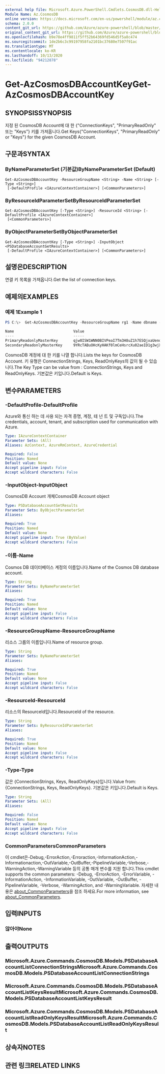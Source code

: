 ```yaml
---
external help file: Microsoft.Azure.PowerShell.Cmdlets.CosmosDB.dll-Help.xml
Module Name: Az.CosmosDB
online version: https://docs.microsoft.com/en-us/powershell/module/az.cosmosdb/get-azcosmosdbaccountkey
schema: 2.0.0
content_git_url: https://github.com/Azure/azure-powershell/blob/master/src/CosmosDB/CosmosDB/help/Get-AzCosmosDBAccountKey.md
original_content_git_url: https://github.com/Azure/azure-powershell/blob/master/src/CosmosDB/CosmosDB/help/Get-AzCosmosDBAccountKey.md
ms.openlocfilehash: b9e78e4ff9811f5ff52b64369fd546d5f5a8c474
ms.sourcegitcommit: 1de2b6c3c99197958fa2101bc37680e7507f91ac
ms.translationtype: MT
ms.contentlocale: ko-KR
ms.lasthandoff: 10/13/2020
ms.locfileid: "94212878"
---
```

# <span data-ttu-id="b4e16-101">Get-AzCosmosDBAccountKey</span><span class="sxs-lookup"><span data-stu-id="b4e16-101">Get-AzCosmosDBAccountKey</span></span>

## <span data-ttu-id="b4e16-102">SYNOPSIS</span><span class="sxs-lookup"><span data-stu-id="b4e16-102">SYNOPSIS</span></span>
<span data-ttu-id="b4e16-103">지정 된 CosmosDB Account에 대 한 {"ConnectionKeys", "PrimaryReadOnly" 또는 "Keys"} 키를 가져옵니다.</span><span class="sxs-lookup"><span data-stu-id="b4e16-103">Get Keys{"ConnectionKeys", "PrimaryReadOnly" or "Keys"} for the given CosmosDB Account.</span></span> 

## <span data-ttu-id="b4e16-104">구문과</span><span class="sxs-lookup"><span data-stu-id="b4e16-104">SYNTAX</span></span>

### <span data-ttu-id="b4e16-105">ByNameParameterSet (기본값)</span><span class="sxs-lookup"><span data-stu-id="b4e16-105">ByNameParameterSet (Default)</span></span>
```
Get-AzCosmosDBAccountKey -ResourceGroupName <String> -Name <String> [-Type <String>]
 [-DefaultProfile <IAzureContextContainer>] [<CommonParameters>]
```

### <span data-ttu-id="b4e16-106">ByResourceIdParameterSet</span><span class="sxs-lookup"><span data-stu-id="b4e16-106">ByResourceIdParameterSet</span></span>
```
Get-AzCosmosDBAccountKey [-Type <String>] -ResourceId <String> [-DefaultProfile <IAzureContextContainer>]
 [<CommonParameters>]
```

### <span data-ttu-id="b4e16-107">ByObjectParameterSet</span><span class="sxs-lookup"><span data-stu-id="b4e16-107">ByObjectParameterSet</span></span>
```
Get-AzCosmosDBAccountKey [-Type <String>] -InputObject <PSDatabaseAccountGetResults>
 [-DefaultProfile <IAzureContextContainer>] [<CommonParameters>]
```

## <span data-ttu-id="b4e16-108">설명은</span><span class="sxs-lookup"><span data-stu-id="b4e16-108">DESCRIPTION</span></span>
<span data-ttu-id="b4e16-109">연결 키 목록을 가져옵니다.</span><span class="sxs-lookup"><span data-stu-id="b4e16-109">Get the list of connection keys.</span></span>

## <span data-ttu-id="b4e16-110">예제의</span><span class="sxs-lookup"><span data-stu-id="b4e16-110">EXAMPLES</span></span>

### <span data-ttu-id="b4e16-111">예제 1</span><span class="sxs-lookup"><span data-stu-id="b4e16-111">Example 1</span></span>
```powershell
PS C:\>  Get-AzCosmosDBAccountKey -ResourceGroupName rg1 -Name dbname -Type "ReadOnlyKeys"

Name                           Value
----                           -----
PrimaryReadonlyMasterKey       qjw0ISW1WNN0BIVPeaI7Tm3H8uZ1h7ESQjxaUendxHmIUNQowVvcL84fTqeXoC2HFgyu8Zo1mCFEcg0jZJHPjA==
SecondaryReadonlyMasterKey     9YRcTABuOHcKyHAKf0lmCeHsrcXu02aeID1g3wjXjlX8SU4s2WNlEB5htJoy3xqxNDqIyGfnq3dblLbrZDbesg==
```

<span data-ttu-id="b4e16-112">CosmosDB 계정에 대 한 키를 나열 합니다.</span><span class="sxs-lookup"><span data-stu-id="b4e16-112">Lists the keys for CosmosDB Account.</span></span> <span data-ttu-id="b4e16-113">키 유형은 ConnectionStrings, Keys, ReadOnlyKeys의 값이 될 수 있습니다.</span><span class="sxs-lookup"><span data-stu-id="b4e16-113">The Key Type can be value from : ConnectionStrings, Keys and ReadOnlyKeys.</span></span> <span data-ttu-id="b4e16-114">기본값은 키입니다.</span><span class="sxs-lookup"><span data-stu-id="b4e16-114">Default is Keys.</span></span>

## <span data-ttu-id="b4e16-115">변수</span><span class="sxs-lookup"><span data-stu-id="b4e16-115">PARAMETERS</span></span>

### <span data-ttu-id="b4e16-116">-DefaultProfile</span><span class="sxs-lookup"><span data-stu-id="b4e16-116">-DefaultProfile</span></span>
<span data-ttu-id="b4e16-117">Azure와 통신 하는 데 사용 되는 자격 증명, 계정, 테 넌 트 및 구독입니다.</span><span class="sxs-lookup"><span data-stu-id="b4e16-117">The credentials, account, tenant, and subscription used for communication with Azure.</span></span>

```yaml
Type: IAzureContextContainer
Parameter Sets: (All)
Aliases: AzContext, AzureRmContext, AzureCredential

Required: False
Position: Named
Default value: None
Accept pipeline input: False
Accept wildcard characters: False
```

### <span data-ttu-id="b4e16-118">-InputObject</span><span class="sxs-lookup"><span data-stu-id="b4e16-118">-InputObject</span></span>
<span data-ttu-id="b4e16-119">CosmosDB Account 개체</span><span class="sxs-lookup"><span data-stu-id="b4e16-119">CosmosDB Account object</span></span>

```yaml
Type: PSDatabaseAccountGetResults
Parameter Sets: ByObjectParameterSet
Aliases:

Required: True
Position: Named
Default value: None
Accept pipeline input: True (ByValue)
Accept wildcard characters: False
```

### <span data-ttu-id="b4e16-120">-이름</span><span class="sxs-lookup"><span data-stu-id="b4e16-120">-Name</span></span>
<span data-ttu-id="b4e16-121">Cosmos DB 데이터베이스 계정의 이름입니다.</span><span class="sxs-lookup"><span data-stu-id="b4e16-121">Name of the Cosmos DB database account.</span></span>

```yaml
Type: String
Parameter Sets: ByNameParameterSet
Aliases:

Required: True
Position: Named
Default value: None
Accept pipeline input: False
Accept wildcard characters: False
```

### <span data-ttu-id="b4e16-122">-ResourceGroupName</span><span class="sxs-lookup"><span data-stu-id="b4e16-122">-ResourceGroupName</span></span>
<span data-ttu-id="b4e16-123">리소스 그룹의 이름입니다.</span><span class="sxs-lookup"><span data-stu-id="b4e16-123">Name of resource group.</span></span>

```yaml
Type: String
Parameter Sets: ByNameParameterSet
Aliases:

Required: True
Position: Named
Default value: None
Accept pipeline input: False
Accept wildcard characters: False
```

### <span data-ttu-id="b4e16-124">-ResourceId</span><span class="sxs-lookup"><span data-stu-id="b4e16-124">-ResourceId</span></span>
<span data-ttu-id="b4e16-125">리소스의 ResourceId입니다.</span><span class="sxs-lookup"><span data-stu-id="b4e16-125">ResourceId of the resource.</span></span>

```yaml
Type: String
Parameter Sets: ByResourceIdParameterSet
Aliases:

Required: True
Position: Named
Default value: None
Accept pipeline input: False
Accept wildcard characters: False
```

### <span data-ttu-id="b4e16-126">-Type</span><span class="sxs-lookup"><span data-stu-id="b4e16-126">-Type</span></span>
<span data-ttu-id="b4e16-127">값은 {ConnectionStrings, Keys, ReadOnlyKeys}입니다.</span><span class="sxs-lookup"><span data-stu-id="b4e16-127">Value from: {ConnectionStrings, Keys, ReadOnlyKeys}.</span></span>
<span data-ttu-id="b4e16-128">기본값은 키입니다.</span><span class="sxs-lookup"><span data-stu-id="b4e16-128">Default is Keys.</span></span>

```yaml
Type: String
Parameter Sets: (All)
Aliases:

Required: False
Position: Named
Default value: None
Accept pipeline input: False
Accept wildcard characters: False
```

### <span data-ttu-id="b4e16-129">CommonParameters</span><span class="sxs-lookup"><span data-stu-id="b4e16-129">CommonParameters</span></span>
<span data-ttu-id="b4e16-130">이 cmdlet은-Debug,-ErrorAction,-Erroraction,-InformationAction,-Informationaction,-OutVariable,-OutBuffer,-PipelineVariable,-Verbose,-WarningAction,-WarningVariable 등의 공통 매개 변수를 지원 합니다.</span><span class="sxs-lookup"><span data-stu-id="b4e16-130">This cmdlet supports the common parameters: -Debug, -ErrorAction, -ErrorVariable, -InformationAction, -InformationVariable, -OutVariable, -OutBuffer, -PipelineVariable, -Verbose, -WarningAction, and -WarningVariable.</span></span> <span data-ttu-id="b4e16-131">자세한 내용은 [about_CommonParameters](http://go.microsoft.com/fwlink/?LinkID=113216)을 참조 하세요.</span><span class="sxs-lookup"><span data-stu-id="b4e16-131">For more information, see [about_CommonParameters](http://go.microsoft.com/fwlink/?LinkID=113216).</span></span>

## <span data-ttu-id="b4e16-132">입력</span><span class="sxs-lookup"><span data-stu-id="b4e16-132">INPUTS</span></span>

### <span data-ttu-id="b4e16-133">않아야</span><span class="sxs-lookup"><span data-stu-id="b4e16-133">None</span></span>

## <span data-ttu-id="b4e16-134">출력</span><span class="sxs-lookup"><span data-stu-id="b4e16-134">OUTPUTS</span></span>

### <span data-ttu-id="b4e16-135">Microsoft.Azure.Commands.CosmosDB.Models.PSDatabaseAccountListConnectionStrings</span><span class="sxs-lookup"><span data-stu-id="b4e16-135">Microsoft.Azure.Commands.CosmosDB.Models.PSDatabaseAccountListConnectionStrings</span></span>

### <span data-ttu-id="b4e16-136">Microsoft.Azure.Commands.CosmosDB.Models.PSDatabaseAccountListKeysResult</span><span class="sxs-lookup"><span data-stu-id="b4e16-136">Microsoft.Azure.Commands.CosmosDB.Models.PSDatabaseAccountListKeysResult</span></span>

### <span data-ttu-id="b4e16-137">Microsoft.Azure.Commands.CosmosDB.Models.PSDatabaseAccountListReadOnlyKeysResult</span><span class="sxs-lookup"><span data-stu-id="b4e16-137">Microsoft.Azure.Commands.CosmosDB.Models.PSDatabaseAccountListReadOnlyKeysResult</span></span>

## <span data-ttu-id="b4e16-138">상속자</span><span class="sxs-lookup"><span data-stu-id="b4e16-138">NOTES</span></span>

## <span data-ttu-id="b4e16-139">관련 링크</span><span class="sxs-lookup"><span data-stu-id="b4e16-139">RELATED LINKS</span></span>
